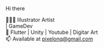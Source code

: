 Hi there

👨🏻‍💻 Illustrator Artist <br> | GameDev <br>
🌱 Flutter | Unity | Youtube | Digitar Art <br>
📫 Available at pixelonq@gmail.com  <br>
